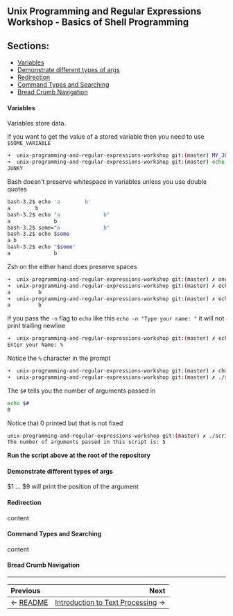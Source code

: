 ## Unix Programming and Regular Expressions Workshop - Basics of Shell Programming

## Sections:

* [Variables](#variables)
* [Demonstrate different types of args](#demonstrate-different-types-of-args)
* [Redirection](#redirection)
* [Command Types and Searching](#command-types-and-searching)
* [Bread Crumb Navigation](#bread-crumb-navigation)

#### Variables

Variables store data.

If you want to get the value of a stored variable then you need to use `$SOME_VARIABLE`

```bash
➜  unix-programming-and-regular-expressions-workshop git:(master) MY_JUNK_VARIABLE=JUNKY
➜  unix-programming-and-regular-expressions-workshop git:(master) echo $MY_JUNK_VARIABLE
JUNKY
```

Bash doesn't preserve whitespace in variables unless you use double quotes

```bash
bash-3.2$ echo 'a        b'
a        b
bash-3.2$ echo "a              b"
a              b
bash-3.2$ some="a              b"
bash-3.2$ echo $some
a b
bash-3.2$ echo "$some"
a              b
```

Zsh on the either hand does preserve spaces

```bash
➜  unix-programming-and-regular-expressions-workshop git:(master) ✗ one="a         b"
➜  unix-programming-and-regular-expressions-workshop git:(master) ✗ echo $one
a         b
➜  unix-programming-and-regular-expressions-workshop git:(master) ✗ echo "$one"
a         b
```

If you pass the `-n` flag to `echo` like this `echo -n "Type your name: "` it will not print trailing newline

```bash
➜  unix-programming-and-regular-expressions-workshop git:(master) ✗ echo -n "Enter your Name: "
Enter your Name: %
```

Notice the `%` character in the prompt

```bash
➜  unix-programming-and-regular-expressions-workshop git:(master) ✗ chmod +x scripts/basics-of-shell-programming/simple-output.sh
➜  unix-programming-and-regular-expressions-workshop git:(master) ✗ ./scripts/basics-of-shell-programming/simple-output.sh
```

The `$#` tells you the number of arguments passed in

```bash
echo $#
0
```

Notice that 0 printed but that is not fixed

```bash
unix-programming-and-regular-expressions-workshop git:(master) ✗ ./scripts/basics-of-shell-programming/count-arguments.sh the number of args is
The number of arguments passed in this script is: 5
```

**Run the script above at the root of the repository**

#### Demonstrate different types of args

$1 ... $9 will print the position of the argument

#### Redirection

content

#### Command Types and Searching

content

#### Bread Crumb Navigation
_________________________

Previous | Next
:------- | ---:
← [README](../README.md) | [Introduction to Text Processing](./introduction-to-text-processing.md) →
